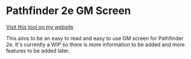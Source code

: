 # Pathfinder 2e GM Screen

[Visit this tool on my website](https://eggscellent.dev/pf2egmscreen/)

This aims to be an easy to read and easy to use GM screen for Pathfinder 2e. It's currently a WIP so there is more information to be added and more features to be added later.
